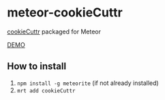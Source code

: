 meteor-cookieCuttr
==================

[cookieCuttr](http://cookiecuttr.com/) packaged for Meteor



[DEMO](http://cookiecuttr.meteor.com/)



## How to install
1. `npm install -g meteorite` (if not already installed)
2. `mrt add cookieCuttr`



